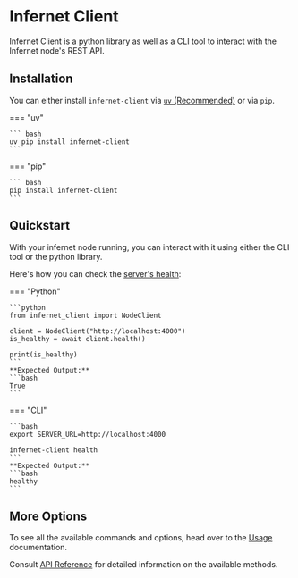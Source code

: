 # Infernet Client

Infernet Client is a python library as well as a CLI tool to interact with the Infernet node's REST API.

## Installation
You can either install `infernet-client` via [`uv` (Recommended)](https://astral.sh/blog/uv) or via `pip`.

=== "uv"

    ``` bash
    uv pip install infernet-client
    ```

=== "pip"

    ``` bash
    pip install infernet-client
    ```

## Quickstart

With your infernet node running, you can interact with it using either the CLI tool or the python library.

Here's how you can check the [server's health](https://docs.ritual.net/infernet/node/api#healthinfo):

=== "Python"

    ```python
    from infernet_client import NodeClient

    client = NodeClient("http://localhost:4000")
    is_healthy = await client.health()

    print(is_healthy)
    ```
    **Expected Output:**
    ```bash
    True
    ```

=== "CLI"

    ```bash
    export SERVER_URL=http://localhost:4000

    infernet-client health
    ```
    **Expected Output:**
    ```bash
    healthy
    ```

## More Options

To see all the available commands and options, head over to the [Usage](usage.md) documentation.

Consult [API Reference](reference/infernet_client/client.md) for detailed information on the available methods.
